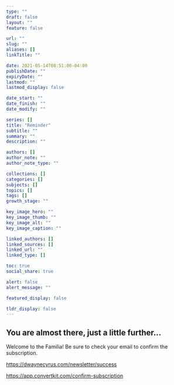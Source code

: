 ```yaml
---
type: ""
draft: false
layout: ""
feature: false

url: ""
slug: ""
aliases: []
linkTitle: ""

date: 2021-05-14T08:51:00-04:00
publishDate: ""
expiryDate: ""
lastmod: ""
lastmod_display: false

date_start: ""
date_finish: ""
date_modify: ""

series: []
title: "Reminder"
subtitle: ""
summary: ""
description: ""

authors: []
author_note: ""
author_note_type: ""

collections: []
categories: []
subjects: []
topics: []
tags: []
growth_stage: ""

key_image_hero: ""
key_image_thumb: ""
key_image_alt: ""
key_image_caption: ""

linked_authors: []
linked_sources: []
linked_url: ""
linked_type: []

toc: true
social_share: true

alert: false
alert_message: ""

featured_display: false

tldr_display: false
---
```


## You are almost there, just a little further...
Welcome to the Familia! Be sure to check your email to confirm the subscription.

https://dwaynecyrus.com/newsletter/success

https://app.convertkit.com/confirm-subscription

